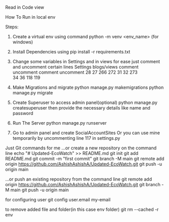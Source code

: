 Read in Code view

How To Run in local env

Steps:
1. Create a virtual env using command 
        python -m venv <env_name> (for windows)

2. Install Dependencies using
        pip install -r requirements.txt

3. Change some variables in Settings and in views
        for ease just comment and uncomment certain lines
               Settings                                          blogs/views
        comment        uncomment                            comment        uncomment
          28             27                                   266             272
          31             32                                   273         
          34             36
          118
          119

3. Make Migrations and migrate
        python manage.py makemigrations
        python manage.py migrate

5. Create Superuser to access admin panel(optional)
        python manage.py createsuperuser
        then provide the necessary details like name and password

6. Run The Server
        python manage.py runserver

7. Go to admin panel and create SocialAccountSites
        Or you can use mine temporarily by uncommenting line 117 in settings.py


Just Git commands for me
…or create a new repository on the command line
echo "# Updated-EcoWatch" >> README.md
git init
git add README.md
git commit -m "first commit"
git branch -M main
git remote add origin https://github.com/AshishAshishA/Updated-EcoWatch.git
git push -u origin main

…or push an existing repository from the command line
git remote add origin https://github.com/AshishAshishA/Updated-EcoWatch.git
git branch -M main
git push -u origin main

for configuring user
git config user.email my-email

to remove added file and folder(in this case env folder)
git rm --cached -r env